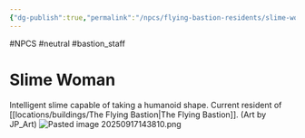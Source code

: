 ```yaml
---
{"dg-publish":true,"permalink":"/npcs/flying-bastion-residents/slime-woman/"}
---
```


#NPCS #neutral #bastion_staff
# Slime Woman

Intelligent slime capable of taking a humanoid shape.
Current resident of [[locations/buildings/The Flying Bastion\|The Flying Bastion]].
(Art by JP_Art)
![Pasted image 20250917143810.png](/img/user/npcs/images/Pasted%20image%2020250917143810.png)